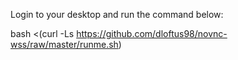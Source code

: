 Login to your desktop and run the command below:

bash <(curl -Ls https://github.com/dloftus98/novnc-wss/raw/master/runme.sh)
